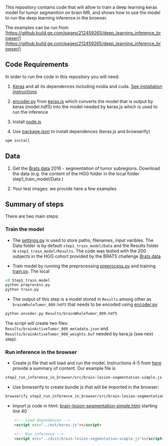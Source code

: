 This repository contains code that will allow to train a deep learning keras model for tumor segmention on brain MR, and shows how to use the model to run the deep learning inference in the browser.

The examples can be run from [https://github.build.ge.com/pages/212459265/deep_learning_inference_browser/](https://github.build.ge.com/pages/212459265/deep_learning_inference_browser/)


## Code Requirements

In order to run the code in this repository you will need: 

1. [Keras](https://keras.io/) and all its dependences including nvidia and cuda. [See installation instructions](https://keras.io/#installation)

2. [encoder.py](https://github.com/transcranial/keras-js/blob/master/encoder.py) from [keras.js](https://github.com/transcranial/keras-js) which converts the model that is output by keras (model.hdf5) into the model needed by keras.js which is used to run the inference

3. Install [node.js](https://nodejs.org/en/)  

4. Use [package.json](package.json) to install dependences (keras.js and browserify)

```sh
npm install
```

## Data 

1. Get the [Brats data](https://sites.google.com/site/braintumorsegmentation/home/brats_2016) 2016 - segmentation of tumor subregions. Download the data (e.g. the content of the HGG folder in the local folder step1_train_model/Data )

2. Your test images: we provide here a few examples 

## Summary of steps 

There are two main steps:

### Train the model

* The [settings.py](step1_train_model/settings.py) is used to store paths, filenames, input varibles. The Data folder is by default `step1_train_model/Data` and the Results folder is
`step1_train_model/Results`. The code was tested with the 200 subjects in the HGG cohort provided by the BRATS challenge [Brats data](https://sites.google.com/site/braintumorsegmentation/home/brats_2016)

* Train model by running the preprocessing [preprocess.py](step1_train_model/preprocess.py) and training [train.py](step1_train_model/train.py). The local 


```sh
cd Step1_train_model
python preprocess.py
python train.py
```

* The output of this step is a model stored in `Results` among other as `brainWholeTumor_009.hdf5` that needs to be encoded using [encoder.py](https://github.com/transcranial/keras-js/blob/master/encoder.py)

```sh
python encoder.py Results/brainWholeTumor_009.hdf5
```

The script will create two files: `Results/brainActiveTumor_009_metadata.json` and `Results/brainActiveTumor_009_weights.buf` needed by kera.js (see next step).

### Run inference in the browser

* Create js file that will load and run the model. Instructions 4-5 from [here](https://github.com/transcranial/keras-js#usage) provide a summary of content. Our example file is  
```sh
step2_run_inference_in_browser/src/brain-lesion-segmentation-simple.js
```

* Use browserify to create bundle js that will be imported in the browser: 
```sh
browserify step2_run_inference_in_browser/src/brain-lesion-segmentation-simple.js > step2_run_inference_in_browser/dist/brain-lesion-segmentation-simple.js
```

* Import js code in html: [brain-lesion-segmentation-simple.html](step2_run_inference_in_browser/src/brain-lesion-segmentation-simple.html) starting line 40

```html
    <!-- Load dependences -->
    <script src="../ext/keras.js"></script>

    <!-- Run inference -->  
    <script src="../dist/brain-lesion-segmentation-simple.js"></script>
```



